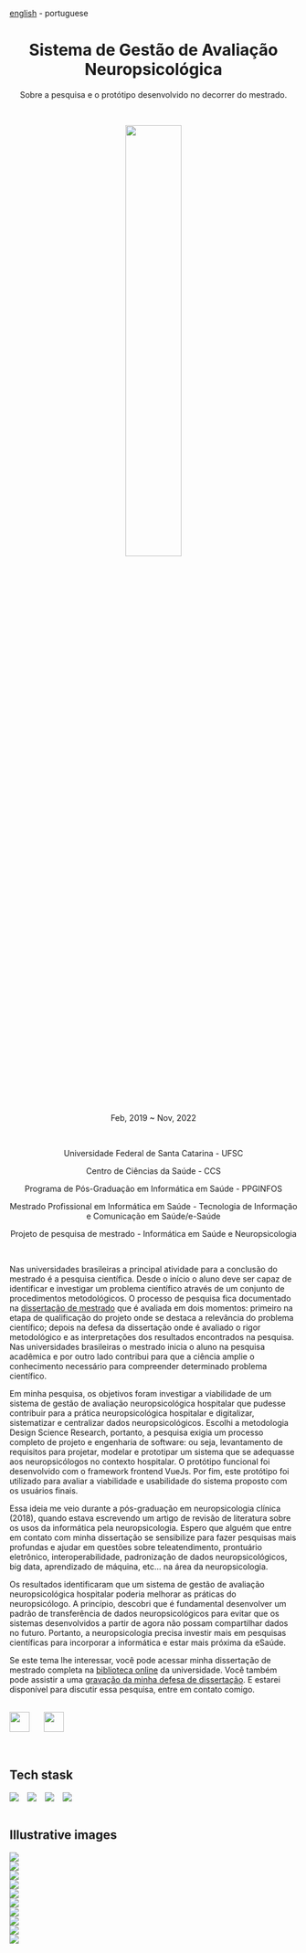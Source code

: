 <!-- LANGUAGE -->
<!-- LANGUAGE -->
<!-- LANGUAGE -->
[english](README.md) -
portuguese
<br>  


<!-- HEADER -->
<!-- HEADER -->
<!-- HEADER -->
<h1 align="center">Sistema de Gestão de Avaliação Neuropsicológica</h1>
<p align="center">Sobre a pesquisa e o protótipo desenvolvido no decorrer do mestrado.</p>
<br>  


<p align="center">
    <img    style="margin: auto; display: block;" width="44%"
            src="./resources/logo.png"/>
</p>

<!-- DATE -->
<!-- DATE -->
<!-- DATE -->
<p align="center">
        <span>Feb</span>,
        <span>2019</span> ~ 
        <span>Nov</span>,
        <span>2022</span></p>
<br>


<!-- LOCAL -->
<!-- LOCAL -->
<!-- LOCAL -->
<p align="center">
        <span>Universidade Federal de Santa Catarina</span> -
        <span>UFSC</span></p>
<p align="center">
        <span>Centro de Ciências da Saúde</span> -
        <span>CCS</span></p>
<p align="center">
        <span>Programa de Pós-Graduação em Informática em Saúde</span> -
        <span>PPGINFOS</span></p>
<p align="center">
        <span>Mestrado Profissional em Informática em Saúde</span> - 
        <span>Tecnologia de Informação e Comunicação em Saúde/e-Saúde</span></p>
<p align="center">
        <span>Projeto de pesquisa de mestrado</span> -
        <span>Informática em Saúde e Neuropsicologia</span></p>
<br>


<!-- TEXT -->
<!-- TEXT -->
<!-- TEXT -->
<!-- goals -->
<!--  just objectives, no results or opinions.-->
<p align="left">
Nas universidades brasileiras a principal atividade para a conclusão do mestrado é a pesquisa científica. Desde o início o aluno deve ser capaz de identificar e investigar um problema científico através de um conjunto de procedimentos metodológicos. O processo de pesquisa fica documentado na <a href="https://repositorio.ufsc.br/handle/123456789/231148">dissertação de mestrado</a> que é avaliada em dois momentos: primeiro na etapa de qualificação do projeto onde se destaca a relevância do problema científico; depois na defesa da dissertação onde é avaliado o rigor metodológico e as interpretações dos resultados encontrados na pesquisa. Nas universidades brasileiras o mestrado inicia o aluno na pesquisa acadêmica e por outro lado contribui para que a ciência amplie o conhecimento necessário para compreender determinado problema científico.</p>
<!-- results -->
<!-- just results, no objectives or opinions -->
<p align="left">Em minha pesquisa, os objetivos foram investigar a viabilidade de um sistema de gestão de avaliação neuropsicológica hospitalar que pudesse contribuir para a prática neuropsicológica hospitalar e digitalizar, sistematizar e centralizar dados neuropsicológicos. Escolhi a metodologia Design Science Research, portanto, a pesquisa exigia um processo completo de projeto e engenharia de software: ou seja, levantamento de requisitos para projetar, modelar e prototipar um sistema que se adequasse aos neuropsicólogos no contexto hospitalar. O protótipo funcional foi desenvolvido com o framework frontend VueJs. Por fim, este protótipo foi utilizado para avaliar a viabilidade e usabilidade do sistema proposto com os usuários finais.</p>
<!-- results -->
<!-- just results, no objectives or opinions -->
<p align="left">
Essa ideia me veio durante a pós-graduação em neuropsicologia clínica (2018), quando estava escrevendo um artigo de revisão de literatura sobre os usos da informática pela neuropsicologia. Espero que alguém que entre em contato com minha dissertação se sensibilize para fazer pesquisas mais profundas e ajudar em questões sobre teleatendimento, prontuário eletrônico, interoperabilidade, padronização de dados neuropsicológicos, big data, aprendizado de máquina, etc... na área da neuropsicologia.</p>
<!-- conclusion -->
<!-- just opinions, no objectives or results -->
<p align="left">Os resultados identificaram que um sistema de gestão de avaliação neuropsicológica hospitalar poderia melhorar as práticas do neuropsicólogo. A princípio, descobri que é fundamental desenvolver um padrão de transferência de dados neuropsicológicos para evitar que os sistemas desenvolvidos a partir de agora não possam compartilhar dados no futuro. Portanto, a neuropsicologia precisa investir mais em pesquisas científicas para incorporar a informática e estar mais próxima da eSaúde.</p>
<!-- conclusion -->
<!-- just opinions, no objectives or results -->
<p align="left">
Se este tema lhe interessar, você pode acessar minha dissertação de mestrado completa na <a href="https://repositorio.ufsc.br/handle/123456789/231148">biblioteca online</a> da universidade. Você também pode assistir a uma  <a href="https://youtu.be/JuxrG9Eq8Zg">gravação da minha defesa de dissertação</a>. E estarei disponível para discutir essa pesquisa, entre em contato comigo.</p>
<br>


<!-- DOWNLOADS -->
<!-- DOWNLOADS -->
<!-- DOWNLOADS -->
<div style="display: flex; justify-content: left; margin-right: 40px;">
        <a href="https://repositorio.ufsc.br/bitstream/handle/123456789/231148/PGIS0043-D.pdf">
                <img    style="margin-right: 25px; max-width:35px;"
                width="35" heigth="35"
                src="./resources/download_pdf.png"/>
        </a>
        <a href="https://youtu.be/JuxrG9Eq8Zg">
                <img    style="margin-right: 25px; max-width:35px;"
                width="35" heigth="35"
                src="./resources/play_youtube.png"/>
        </a>
</div>
<br>
<br>


<!-- TECH -->
<!-- TECH -->
<!-- TECH -->
## Tech stask
<!-- FRONT STACK -->
<div style="display: flex; justify-content: left;">
        <img    style="margin-right: 15px;"
                src="https://img.shields.io/badge/HTML5-E34F26?style=for-the-badge&logo=html5&logoColor=white"/>
        <img    style="margin-right: 15px;"
                src="https://img.shields.io/badge/CSS3-1572B6?style=for-the-badge&logo=css3&logoColor=white"/>
        <img    style="margin-right: 15px;"
                src="https://img.shields.io/badge/JavaScript-F7DF1E?style=for-the-badge&logo=javascript&logoColor=black"/>
        <img    style="margin-right: 15px;"
                src="https://img.shields.io/badge/Vue.js-35495E?style=for-the-badge&logo=vue.js&logoColor=4FC08D"/>
</div>
<br>


<!-- IMAGES -->
<!-- IMAGES -->
<!-- IMAGES -->
## Illustrative images

<!-- ### Image title -->
<div>
        <img    style="margin: 0; max-width: 80%;"
                src="./resources/HNAMS_01.png"/>
</div>
<div>
        <img    style="margin: 0; max-width: 80%;"
                src="./resources/HNAMS_02.png"/>
</div>
<div>
        <img    style="margin: 0; max-width: 80%;"
                src="./resources/HNAMS_03.png"/>
</div>
<div>
        <img    style="margin: 0; max-width: 80%;"
                src="./resources/HNAMS_04.png"/>
</div>
<div>
        <img    style="margin: 0; max-width: 80%;"
                src="./resources/HNAMS_05.png"/>
</div>
<div>
        <img    style="margin: 0; max-width: 80%;"
                src="./resources/HNAMS_07.png"/>
</div>
<div>
        <img    style="margin: 0; max-width: 80%;"
                src="./resources/HNAMS_06.png"/>
</div>
<div>
        <img    style="margin: 0; max-width: 80%;"
                src="./resources/HNAMS_08.png"/>
</div>
<div>
        <img    style="margin: 0; max-width: 80%;"
                src="./resources/HNAMS_09.png"/>
</div>
<div>
        <img    style="margin: 0; max-width: 80%;"
                src="./resources/HNAMS_10.png"/>
</div>